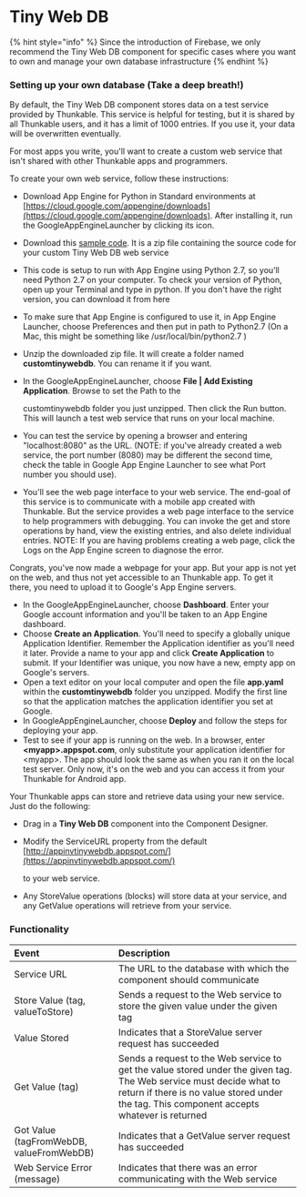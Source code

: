 # Tiny Web DB

{% hint style="info" %}
Since the introduction of Firebase, we only recommend the Tiny Web DB component for specific cases where you want to own and manage your own database infrastructure
{% endhint %}

### Setting up your own database \(Take a deep breath!\)

By default, the Tiny Web DB component stores data on a test service provided by Thunkable. This service is helpful for testing, but it is shared by all Thunkable users, and it has a limit of 1000 entries. If you use it, your data will be overwritten eventually.

For most apps you write, you'll want to create a custom web service that isn't shared with other Thunkable apps and programmers.

To create your own web service, follow these instructions:

* Download App Engine for Python in Standard environments at [https://cloud.google.com/appengine/downloads](https://cloud.google.com/appengine/downloads). After installing it, run the GoogleAppEngineLauncher by clicking its icon.
* Download this [sample code](http://appinventor.mit.edu/explore/sites/all/files/tinywebdb/customtinywebdb.zip). It is a zip file containing the source code for your custom Tiny Web DB web service
* This code is setup to run with App Engine using Python 2.7, so you’ll need Python 2.7 on your computer. To check your version of Python, open up your Terminal and type in python. If you don't have the right version, you can download it from here
* To make sure that App Engine is configured to use it, in App Engine Launcher, choose Preferences and then put in path to Python2.7 \(On a Mac, this might be something like /usr/local/bin/python2.7 \)
* Unzip the downloaded zip file. It will create a folder named **customtinywebdb**. You can rename it if you want.
* In the GoogleAppEngineLauncher, choose **File \| Add Existing Application**. Browse to set the Path to the

  customtinywebdb folder you just unzipped. Then click the Run button. This will launch a test web service that runs on your local machine.

* You can test the service by opening a browser and entering "localhost:8080" as the URL. \(NOTE: if you've already created a web service, the port number \(8080\) may be different the second time, check the table in Google App Engine Launcher to see what Port number you should use\).
* You'll see the web page interface to your web service. The end-goal of this service is to communicate with a mobile app created with Thunkable. But the service provides a web page interface to the service to help programmers with debugging. You can invoke the get and store operations by hand, view the existing entries, and also delete individual entries. NOTE: If you are having problems creating a web page, click the Logs on the App Engine screen to diagnose the error.

Congrats, you've now made a webpage for your app. But your app is not yet on the web, and thus not yet accessible to an Thunkable app. To get it there, you need to upload it to Google's App Engine servers.

* In the GoogleAppEngineLauncher, choose **Dashboard**. Enter your Google account information and you'll be taken to an App Engine dashboard.
* Choose **Create an Application**. You'll need to specify a globally unique Application Identifier. Remember the Application identifier as you'll need it later. Provide a name to your app and click **Create Application** to submit. If your Identifier was unique, you now have a new, empty app on Google's servers.
* Open a text editor on your local computer and open the file **app.yaml** within the **customtinywebdb** folder you unzipped. Modify the first line so that the application matches the application identifier you set at Google.
* In GoogleAppEngineLauncher, choose **Deploy** and follow the steps for deploying your app.
* Test to see if your app is running on the web. In a browser, enter **&lt;myapp&gt;.appspot.com**, only substitute your application identifier for &lt;myapp&gt;. The app should look the same as when you ran it on the local test server. Only now, it's on the web and you can access it from your Thunkable for Android app.

Your Thunkable apps can store and retrieve data using your new service. Just do the following:

* Drag in a **Tiny Web DB** component into the Component Designer.
* Modify the ServiceURL property from the default [http://appinvtinywebdb.appspot.com/](https://appinvtinywebdb.appspot.com/)

  to your web service.

* Any StoreValue operations \(blocks\) will store data at your service, and any GetValue operations will retrieve from your service.

### Functionality

| Event | Description |
| :--- | :--- |
| Service URL | The URL to the database with which the component should communicate |
| Store Value \(tag, valueToStore\) | Sends a request to the Web service to store the given value under the given tag |
| Value Stored | Indicates that a StoreValue server request has succeeded |
| Get Value \(tag\) | Sends a request to the Web service to get the value stored under the given tag. The Web service must decide what to return if there is no value stored under the tag. This component accepts whatever is returned |
| Got Value \(tagFromWebDB, valueFromWebDB\) | Indicates that a GetValue server request has succeeded |
| Web Service Error \(message\) | Indicates that there was an error communicating with the Web service |

